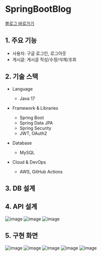 # SpringBootBlog

<a href="http://springboot-blog-env.eba-upn4r5dq.ap-northeast-2.elasticbeanstalk.com/login" target="_blank">블로그 바로가기</a>

## 1. 주요 기능
 - 사용자: 구글 로그인, 로그아웃
 - 게시글: 게시글 작성/수정/삭제/조회

## 2. 기술 스택
 - Language
    - Java 17
      
 - Framework & Libraries
    - Spring Boot
    - Spring Data JPA
    - Spring Security
    - JWT, OAuth2
 
 - Database
    - MySQL
 
 - Cloud & DevOps
    - AWS, GitHub Actions

## 3. DB 설계



## 4. API 설계

![image](https://github.com/user-attachments/assets/ce900d67-addf-4e63-aeab-f67fe7a6bced)
![image](https://github.com/user-attachments/assets/02cb54ff-fd94-4c1a-a77e-9ba9b0391cd1)
![image](https://github.com/user-attachments/assets/89492375-147f-48d4-9803-6fda45d0d180)

## 5. 구현 화면

![image](https://github.com/user-attachments/assets/3a71c4b8-b029-4ce4-b03d-84ad1aa77a99)
![image](https://github.com/user-attachments/assets/7e789d96-6d9f-456e-be70-0530a2bf70b6)
![image](https://github.com/user-attachments/assets/0a73c314-8dcc-41d3-b39c-562a18d1955e)
![image](https://github.com/user-attachments/assets/86991f04-c192-4986-a994-447039033813)
![image](https://github.com/user-attachments/assets/b3c5c761-25c5-4052-9d8b-3753903ba7c7)
